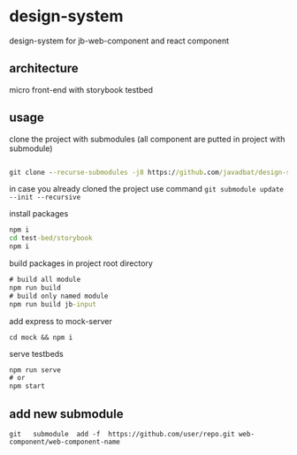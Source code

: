 # design-system

design-system for jb-web-component and react component

## architecture

micro front-end with storybook testbed

## usage

clone the project with submodules (all component are putted in project with submodule)

```cmd

git clone --recurse-submodules -j8 https://github.com/javadbat/design-system.git

```

in case you already cloned the project use command `git submodule update --init --recursive`

install packages

```cmd
npm i
cd test-bed/storybook
npm i
```

build packages in project root directory

```cmd
# build all module
npm run build
# build only named module
npm run build jb-input
```

add express to mock-server

```
cd mock && npm i
```

serve testbeds

```cmd
npm run serve
# or
npm start
```

## add new submodule

```command
git   submodule  add -f  https://github.com/user/repo.git web-component/web-component-name 
```
